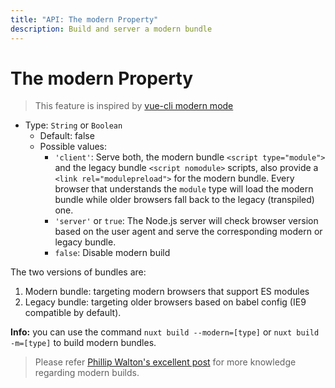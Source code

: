 ```yaml
---
title: "API: The modern Property"
description: Build and server a modern bundle
---
```


# The modern Property

> This feature is inspired by [vue-cli modern mode](https://cli.vuejs.org/guide/browser-compatibility.html#modern-mode) 

- Type: `String` or `Boolean`
  - Default: false
  - Possible values:
    - `'client'`: Serve both, the modern bundle `<script type="module">` and the legacy bundle `<script nomodule>` scripts, also provide a `<link rel="modulepreload">` for the modern bundle. Every browser that understands the `module` type will load the modern bundle while older browsers fall back to the legacy (transpiled) one.
    - `'server'` or `true`: The Node.js server will check browser version based on the user agent and serve the corresponding modern or legacy bundle.
    - `false`: Disable modern build

The two versions of bundles are:

1. Modern bundle: targeting modern browsers that support ES modules
1. Legacy bundle: targeting older browsers based on babel config (IE9 compatible by default).

**Info:** you can use the command `nuxt build --modern=[type]` or `nuxt build -m=[type]` to build modern bundles.

> Please refer [Phillip Walton's excellent post](https://philipwalton.com/articles/deploying-es2015-code-in-production-today/) for more knowledge regarding modern builds.
